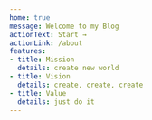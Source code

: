 ```yaml
---
home: true
message: Welcome to my Blog
actionText: Start →
actionLink: /about
features: 
- title: Mission
  details: create new world
- title: Vision
  details: create, create, create
- title: Value
  details: just do it
---
```

